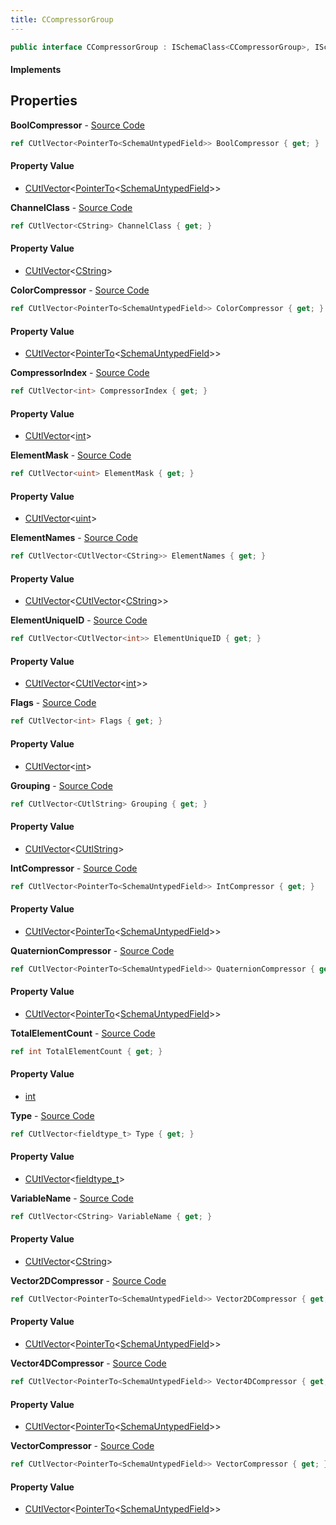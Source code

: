 ```yaml
---
title: CCompressorGroup
---
```


```csharp
public interface CCompressorGroup : ISchemaClass<CCompressorGroup>, ISchemaField, ISchemaClass, INativeHandle
```

#### Implements

## Properties

**BoolCompressor** - [Source Code](https://github.com/swiftly-solution/swiftlys2/blob/master/managed/src/SwiftlyS2.Generated/Schemas/Interfaces/CCompressorGroup.cs#L42)

```csharp
ref CUtlVector<PointerTo<SchemaUntypedField>> BoolCompressor { get; }
```

#### Property Value

- [CUtlVector](/docs/api/shared/natives/cutlvector-1)<[PointerTo](/docs/api/shared/natives/pointerto-1)<[SchemaUntypedField](/docs/api/shared/schemas/schemauntypedfield)>>

**ChannelClass** - [Source Code](https://github.com/swiftly-solution/swiftlys2/blob/master/managed/src/SwiftlyS2.Generated/Schemas/Interfaces/CCompressorGroup.cs#L18)

```csharp
ref CUtlVector<CString> ChannelClass { get; }
```

#### Property Value

- [CUtlVector](/docs/api/shared/natives/cutlvector-1)<[CString](/docs/api/shared/natives/cstring)>

**ColorCompressor** - [Source Code](https://github.com/swiftly-solution/swiftlys2/blob/master/managed/src/SwiftlyS2.Generated/Schemas/Interfaces/CCompressorGroup.cs#L44)

```csharp
ref CUtlVector<PointerTo<SchemaUntypedField>> ColorCompressor { get; }
```

#### Property Value

- [CUtlVector](/docs/api/shared/natives/cutlvector-1)<[PointerTo](/docs/api/shared/natives/pointerto-1)<[SchemaUntypedField](/docs/api/shared/schemas/schemauntypedfield)>>

**CompressorIndex** - [Source Code](https://github.com/swiftly-solution/swiftlys2/blob/master/managed/src/SwiftlyS2.Generated/Schemas/Interfaces/CCompressorGroup.cs#L28)

```csharp
ref CUtlVector<int> CompressorIndex { get; }
```

#### Property Value

- [CUtlVector](/docs/api/shared/natives/cutlvector-1)<[int](https://learn.microsoft.com/dotnet/api/system.int32)>

**ElementMask** - [Source Code](https://github.com/swiftly-solution/swiftlys2/blob/master/managed/src/SwiftlyS2.Generated/Schemas/Interfaces/CCompressorGroup.cs#L34)

```csharp
ref CUtlVector<uint> ElementMask { get; }
```

#### Property Value

- [CUtlVector](/docs/api/shared/natives/cutlvector-1)<[uint](https://learn.microsoft.com/dotnet/api/system.uint32)>

**ElementNames** - [Source Code](https://github.com/swiftly-solution/swiftlys2/blob/master/managed/src/SwiftlyS2.Generated/Schemas/Interfaces/CCompressorGroup.cs#L30)

```csharp
ref CUtlVector<CUtlVector<CString>> ElementNames { get; }
```

#### Property Value

- [CUtlVector](/docs/api/shared/natives/cutlvector-1)<[CUtlVector](/docs/api/shared/natives/cutlvector-1)<[CString](/docs/api/shared/natives/cstring)>>

**ElementUniqueID** - [Source Code](https://github.com/swiftly-solution/swiftlys2/blob/master/managed/src/SwiftlyS2.Generated/Schemas/Interfaces/CCompressorGroup.cs#L32)

```csharp
ref CUtlVector<CUtlVector<int>> ElementUniqueID { get; }
```

#### Property Value

- [CUtlVector](/docs/api/shared/natives/cutlvector-1)<[CUtlVector](/docs/api/shared/natives/cutlvector-1)<[int](https://learn.microsoft.com/dotnet/api/system.int32)>>

**Flags** - [Source Code](https://github.com/swiftly-solution/swiftlys2/blob/master/managed/src/SwiftlyS2.Generated/Schemas/Interfaces/CCompressorGroup.cs#L24)

```csharp
ref CUtlVector<int> Flags { get; }
```

#### Property Value

- [CUtlVector](/docs/api/shared/natives/cutlvector-1)<[int](https://learn.microsoft.com/dotnet/api/system.int32)>

**Grouping** - [Source Code](https://github.com/swiftly-solution/swiftlys2/blob/master/managed/src/SwiftlyS2.Generated/Schemas/Interfaces/CCompressorGroup.cs#L26)

```csharp
ref CUtlVector<CUtlString> Grouping { get; }
```

#### Property Value

- [CUtlVector](/docs/api/shared/natives/cutlvector-1)<[CUtlString](/docs/api/shared/natives/cutlstring)>

**IntCompressor** - [Source Code](https://github.com/swiftly-solution/swiftlys2/blob/master/managed/src/SwiftlyS2.Generated/Schemas/Interfaces/CCompressorGroup.cs#L40)

```csharp
ref CUtlVector<PointerTo<SchemaUntypedField>> IntCompressor { get; }
```

#### Property Value

- [CUtlVector](/docs/api/shared/natives/cutlvector-1)<[PointerTo](/docs/api/shared/natives/pointerto-1)<[SchemaUntypedField](/docs/api/shared/schemas/schemauntypedfield)>>

**QuaternionCompressor** - [Source Code](https://github.com/swiftly-solution/swiftlys2/blob/master/managed/src/SwiftlyS2.Generated/Schemas/Interfaces/CCompressorGroup.cs#L38)

```csharp
ref CUtlVector<PointerTo<SchemaUntypedField>> QuaternionCompressor { get; }
```

#### Property Value

- [CUtlVector](/docs/api/shared/natives/cutlvector-1)<[PointerTo](/docs/api/shared/natives/pointerto-1)<[SchemaUntypedField](/docs/api/shared/schemas/schemauntypedfield)>>

**TotalElementCount** - [Source Code](https://github.com/swiftly-solution/swiftlys2/blob/master/managed/src/SwiftlyS2.Generated/Schemas/Interfaces/CCompressorGroup.cs#L16)

```csharp
ref int TotalElementCount { get; }
```

#### Property Value

- [int](https://learn.microsoft.com/dotnet/api/system.int32)

**Type** - [Source Code](https://github.com/swiftly-solution/swiftlys2/blob/master/managed/src/SwiftlyS2.Generated/Schemas/Interfaces/CCompressorGroup.cs#L22)

```csharp
ref CUtlVector<fieldtype_t> Type { get; }
```

#### Property Value

- [CUtlVector](/docs/api/shared/natives/cutlvector-1)<[fieldtype_t](/docs/api/shared/schemadefinitions/fieldtype_t)>

**VariableName** - [Source Code](https://github.com/swiftly-solution/swiftlys2/blob/master/managed/src/SwiftlyS2.Generated/Schemas/Interfaces/CCompressorGroup.cs#L20)

```csharp
ref CUtlVector<CString> VariableName { get; }
```

#### Property Value

- [CUtlVector](/docs/api/shared/natives/cutlvector-1)<[CString](/docs/api/shared/natives/cstring)>

**Vector2DCompressor** - [Source Code](https://github.com/swiftly-solution/swiftlys2/blob/master/managed/src/SwiftlyS2.Generated/Schemas/Interfaces/CCompressorGroup.cs#L46)

```csharp
ref CUtlVector<PointerTo<SchemaUntypedField>> Vector2DCompressor { get; }
```

#### Property Value

- [CUtlVector](/docs/api/shared/natives/cutlvector-1)<[PointerTo](/docs/api/shared/natives/pointerto-1)<[SchemaUntypedField](/docs/api/shared/schemas/schemauntypedfield)>>

**Vector4DCompressor** - [Source Code](https://github.com/swiftly-solution/swiftlys2/blob/master/managed/src/SwiftlyS2.Generated/Schemas/Interfaces/CCompressorGroup.cs#L48)

```csharp
ref CUtlVector<PointerTo<SchemaUntypedField>> Vector4DCompressor { get; }
```

#### Property Value

- [CUtlVector](/docs/api/shared/natives/cutlvector-1)<[PointerTo](/docs/api/shared/natives/pointerto-1)<[SchemaUntypedField](/docs/api/shared/schemas/schemauntypedfield)>>

**VectorCompressor** - [Source Code](https://github.com/swiftly-solution/swiftlys2/blob/master/managed/src/SwiftlyS2.Generated/Schemas/Interfaces/CCompressorGroup.cs#L36)

```csharp
ref CUtlVector<PointerTo<SchemaUntypedField>> VectorCompressor { get; }
```

#### Property Value

- [CUtlVector](/docs/api/shared/natives/cutlvector-1)<[PointerTo](/docs/api/shared/natives/pointerto-1)<[SchemaUntypedField](/docs/api/shared/schemas/schemauntypedfield)>>

